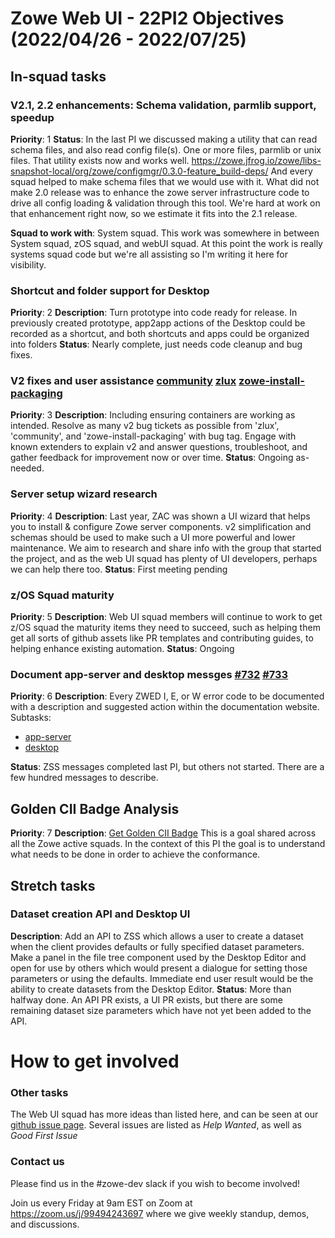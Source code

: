 # Zowe Web UI - 22PI2 Objectives (2022/04/26 - 2022/07/25)

## In-squad tasks

### V2.1, 2.2 enhancements: Schema validation, parmlib support, speedup
**Priority**: 1
**Status**: In the last PI we discussed making a utility that can read schema files, and also read config file(s). One or more files, parmlib or unix files.
That utility exists now and works well. https://zowe.jfrog.io/zowe/libs-snapshot-local/org/zowe/configmgr/0.3.0-feature_build-deps/
And every squad helped to make schema files that we would use with it.
What did not make 2.0 release was to enhance the zowe server infrastructure code to drive all config loading & validation through this tool.
We're hard at work on that enhancement right now, so we estimate it fits into the 2.1 release.

**Squad to work with**: System squad. This work was somewhere in between System squad, zOS squad, and webUI squad. At this point the work is really systems squad code but we're all assisting so I'm writing it here for visibility.

### Shortcut and folder support for Desktop
**Priority**: 2
**Description**: Turn prototype into code ready for release. In previously created prototype, app2app actions of the Desktop could be recorded as a shortcut, and both shortcuts and apps could be organized into folders
**Status**: Nearly complete, just needs code cleanup and bug fixes.


### V2 fixes and user assistance [community](https://github.com/zowe/community/labels/V2) [zlux](https://github.com/zowe/zlux/labels/V2) [zowe-install-packaging](https://github.com/zowe/zowe-install-packaging/labels/v2)
**Priority**: 3
**Description**: Including ensuring containers are working as intended. Resolve as many v2 bug tickets as possible from 'zlux', 'community', and 'zowe-install-packaging' with bug tag. Engage with known extenders to explain v2 and answer questions, troubleshoot, and gather feedback for improvement now or over time.
**Status**: Ongoing as-needed.

### Server setup wizard research
**Priority**: 4
**Description**: Last year, ZAC was shown a UI wizard that helps you to install & configure Zowe server components. v2 simplification and schemas should be used to make such a UI more powerful and lower maintenance.
We aim to research and share info with the group that started the project, and as the web UI squad has plenty of UI developers, perhaps we can help there too.
**Status**: First meeting pending

### z/OS Squad maturity
**Priority**: 5
**Description**: Web UI squad members will continue to work to get z/OS squad the maturity items they need to succeed, such as helping them get all sorts of github assets like PR templates and contributing guides, to helping enhance existing automation.
**Status**: Ongoing

### Document app-server and desktop messges [#732](https://github.com/zowe/zlux/issues/732) [#733](https://github.com/zowe/zlux/issues/733)
**Priority**: 6
**Description**: Every ZWED I, E, or W error code to be documented with a description and suggested action within the documentation website.
Subtasks:
* [app-server](https://github.com/zowe/zlux/issues/732)
* [desktop](https://github.com/zowe/zlux/issues/733)

**Status**: ZSS messages completed last PI, but others not started. There are a few hundred messages to describe.

## Golden CII Badge Analysis
**Priority**: 7
**Description**: [Get Golden CII Badge](https://github.com/zowe/community/issues/1279)
This is a goal shared across all the Zowe active squads. In the context of this PI the goal is to understand what needs to be done in order to achieve the conformance. 


## Stretch tasks

### Dataset creation API and Desktop UI
**Description**: Add an API to ZSS which allows a user to create a dataset when the client provides defaults or fully specified dataset parameters. Make a panel in the file tree component used by the Desktop Editor and open for use by others which would present a dialogue for setting those parameters or using the defaults. Immediate end user result would be the ability to create datasets from the Desktop Editor.
**Status**: More than halfway done. An API PR exists, a UI PR exists, but there are some remaining dataset size parameters which have not yet been added to the API.

# How to get involved
### Other tasks
The Web UI squad has more ideas than listed here, and can be seen at our [github issue page](github.com/zowe/zlux/issues). Several issues are listed as *Help Wanted*, as well as *Good First Issue*

### Contact us
Please find us in the #zowe-dev slack if you wish to become involved!

Join us every Friday at 9am EST on Zoom at https://zoom.us/j/99494243697 where we give weekly standup, demos, and discussions.
